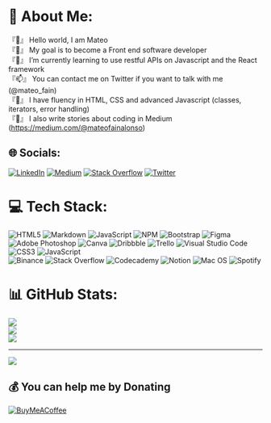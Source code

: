 # 💫 About Me:
『👋』 Hello world, I am Mateo<br>『👀』 My goal is to become a Front end software developer<br>『🌱』 I’m currently learning to use restful APIs on Javascript and the React framework<br>『📫』 You can contact me on Twitter if you want to talk with me (@mateo_fain)<br>『💬』 I have fluency in HTML, CSS and advanced Javascript (classes, iterators, error handling)<br>『💾』 I also write stories about coding in Medium (https://medium.com/@mateofainalonso)


## 🌐 Socials:
[![LinkedIn](https://img.shields.io/badge/LinkedIn-%230077B5.svg?logo=linkedin&logoColor=white)](https://linkedin.com/in/https://www.linkedin.com/in/mateo-fain-6b0006243/) [![Medium](https://img.shields.io/badge/Medium-12100E?logo=medium&logoColor=white)](https://medium.com/@https://medium.com/@mateofainalonso) [![Stack Overflow](https://img.shields.io/badge/-Stackoverflow-FE7A16?logo=stack-overflow&logoColor=white)](https://stackoverflow.com/users/18302345) [![Twitter](https://img.shields.io/badge/Twitter-%231DA1F2.svg?logo=Twitter&logoColor=white)](https://twitter.com/https://twitter.com/mateo_fain) 

# 💻 Tech Stack:
![HTML5](https://img.shields.io/badge/html5-%23E34F26.svg?style=for-the-badge&logo=html5&logoColor=white) ![Markdown](https://img.shields.io/badge/markdown-%23000000.svg?style=for-the-badge&logo=markdown&logoColor=white) ![JavaScript](https://img.shields.io/badge/javascript-%23323330.svg?style=for-the-badge&logo=javascript&logoColor=%23F7DF1E) ![NPM](https://img.shields.io/badge/NPM-%23000000.svg?style=for-the-badge&logo=npm&logoColor=white) ![Bootstrap](https://img.shields.io/badge/bootstrap-%23563D7C.svg?style=for-the-badge&logo=bootstrap&logoColor=white) 	![Figma](https://img.shields.io/badge/figma-%23F24E1E.svg?style=for-the-badge&logo=figma&logoColor=white) ![Adobe Photoshop](https://img.shields.io/badge/adobephotoshop-%2331A8FF.svg?style=for-the-badge&logo=adobephotoshop&logoColor=white) ![Canva](https://img.shields.io/badge/Canva-%2300C4CC.svg?style=for-the-badge&logo=Canva&logoColor=white) ![Dribbble](https://img.shields.io/badge/Dribbble-EA4C89?style=for-the-badge&logo=dribbble&logoColor=white) ![Trello](https://img.shields.io/badge/Trello-%23026AA7.svg?style=for-the-badge&logo=Trello&logoColor=white) ![Visual Studio Code](https://img.shields.io/badge/Visual%20Studio%20Code-0078d7.svg?style=for-the-badge&logo=visual-studio-code&logoColor=white) ![CSS3](https://img.shields.io/badge/css3-%231572B6.svg?style=for-the-badge&logo=css3&logoColor=white) ![JavaScript](https://img.shields.io/badge/javascript-%23323330.svg?style=for-the-badge&logo=javascript&logoColor=%23F7DF1E) <br />
![Binance](https://img.shields.io/badge/Binance-FCD535?style=for-the-badge&logo=binance&logoColor=white) ![Stack Overflow](https://img.shields.io/badge/-Stackoverflow-FE7A16?style=for-the-badge&logo=stack-overflow&logoColor=white) ![Codecademy](https://img.shields.io/badge/Codecademy-FFF0E5?style=for-the-badge&logo=codecademy&logoColor=1F243A) ![Notion](https://img.shields.io/badge/Notion-%23000000.svg?style=for-the-badge&logo=notion&logoColor=white) ![Mac OS](https://img.shields.io/badge/mac%20os-000000?style=for-the-badge&logo=macos&logoColor=F0F0F0) ![Spotify](https://img.shields.io/badge/Spotify-1ED760?style=for-the-badge&logo=spotify&logoColor=white)
# 📊 GitHub Stats:
![](https://github-readme-stats.vercel.app/api?username=Chabulsqu&theme=radical&hide_border=false&include_all_commits=false&count_private=false)<br/>
![](https://github-readme-streak-stats.herokuapp.com/?user=Chabulsqu&theme=radical&hide_border=false)<br/>
![](https://github-readme-stats.vercel.app/api/top-langs/?username=Chabulsqu&theme=radical&hide_border=false&include_all_commits=false&count_private=false&layout=compact)

---
[![](https://visitcount.itsvg.in/api?id=Chabulsqu&icon=1&color=5)](https://visitcount.itsvg.in)

  ## 💰 You can help me by Donating
  [![BuyMeACoffee](https://img.shields.io/badge/Buy%20Me%20a%20Coffee-ffdd00?style=for-the-badge&logo=buy-me-a-coffee&logoColor=black)](https://buymeacoffee.com/https://www.buymeacoffee.com/mateof) 

  <!-- Proudly created with GPRM ( https://gprm.itsvg.in ) -->


